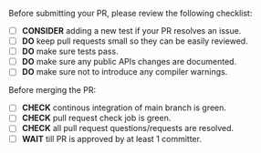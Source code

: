 Before submitting your PR, please review the following checklist:

- [ ] **CONSIDER** adding a new test if your PR resolves an issue.
- [ ] **DO** keep pull requests small so they can be easily reviewed.
- [ ] **DO** make sure tests pass.
- [ ] **DO** make sure any public APIs changes are documented.
- [ ] **DO** make sure not to introduce any compiler warnings.

Before merging the PR:
- [ ] **CHECK** continous integration of main branch is green.
- [ ] **CHECK** pull request check job is green.
- [ ] **CHECK** all pull request questions/requests are resolved.
- [ ] **WAIT** till PR is approved by at least 1 committer.
